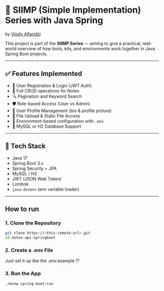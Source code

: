 # 📘 SIIMP (Simple Implementation) Series with Java Spring
by [Viody Alfaridzi](https://github.com/viodyalfaridzi)

This project is part of the **SIIMP Series** — aiming to give a practical, real-world overview of how tools, kits, and environments work together in Java Spring Boot projects.

---

## ✅ Features Implemented

- 🔐 User Registration & Login (JWT Auth)
- 📝 Full CRUD operations for Notes
- 🔍 Pagination and Keyword Search
- 🛡️ Role-based Access (User vs Admin)
- 👤 User Profile Management (bio & profile picture)
- 📂 File Upload & Static File Access
- 🔧 Environment-based configuration with `.env`
- 💾 MySQL or H2 Database Support

---

## 🚀 Tech Stack

- Java 17
- Spring Boot 3.x
- Spring Security + JPA
- MySQL / H2
- JWT (JSON Web Token)
- Lombok
- `java-dotenv` (env variable loader)

---

## How to run

### 1. Clone the Repository

```bash
git clone https://<this-remote-url>.git
cd notes-api-springboot
```
### 2. Create a .env File
Just set it up like the .env.example !?

### 3. Run the App
```bash
./mvnw spring-boot:run
```